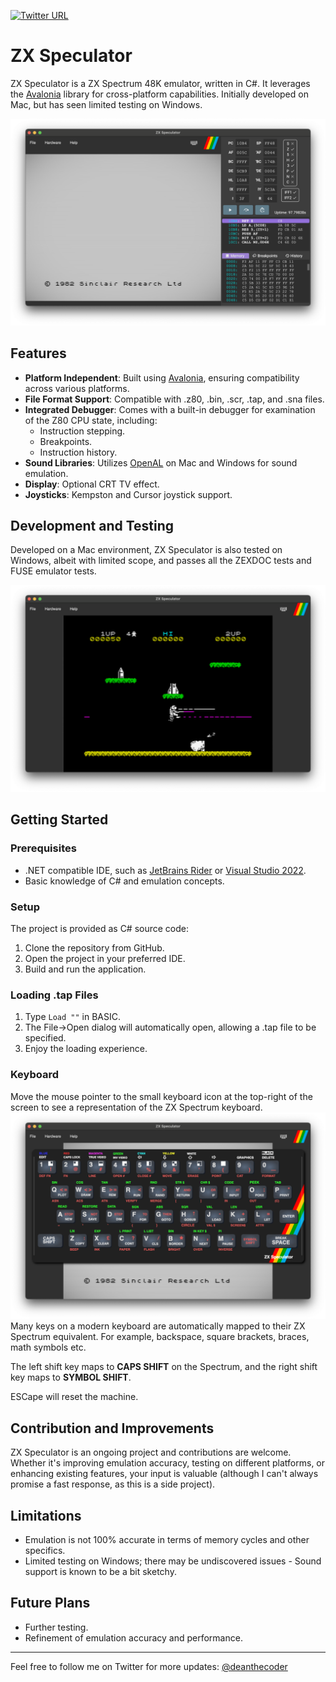 [![Twitter URL](https://img.shields.io/twitter/url/https/twitter.com/deanthecoder.svg?style=social&label=Follow%20%40deanthecoder)](https://twitter.com/deanthecoder)
# ZX Speculator
ZX Speculator is a ZX Spectrum 48K emulator, written in C#. It leverages the [Avalonia](https://avaloniaui.net/) library for cross-platform capabilities. Initially developed on Mac, but has seen limited testing on Windows.

![Main UI](img/MainUI.png?raw=true "Main UI")

## Features
- **Platform Independent**: Built using [Avalonia](https://avaloniaui.net/), ensuring compatibility across various platforms.
- **File Format Support**: Compatible with .z80, .bin, .scr, .tap, and .sna files.
- **Integrated Debugger**: Comes with a built-in debugger for examination of the Z80 CPU state, including:
  - Instruction stepping.
  - Breakpoints.
  - Instruction history.
- **Sound Libraries**: Utilizes [OpenAL](https://www.openal.org/) on Mac and Windows for sound emulation.
- **Display**: Optional CRT TV effect.
- **Joysticks**: Kempston and Cursor joystick support.

## Development and Testing
Developed on a Mac environment, ZX Speculator is also tested on Windows, albeit with limited scope, and passes all the ZEXDOC tests and FUSE emulator tests.

![Jetpac published by Ultimate Play the Game](img/Jetpac.png?raw=true "Jetpac")

## Getting Started
### Prerequisites
- .NET compatible IDE, such as [JetBrains Rider](https://www.jetbrains.com/rider/) or [Visual Studio 2022](https://visualstudio.microsoft.com/vs/).
- Basic knowledge of C# and emulation concepts.

### Setup
The project is provided as C# source code:
1. Clone the repository from GitHub.
2. Open the project in your preferred IDE.
3. Build and run the application.

### Loading .tap Files
1. Type `Load ""` in BASIC.
2. The File->Open dialog will automatically open, allowing a .tap file to be specified.
3. Enjoy the loading experience.

### Keyboard
Move the mouse pointer to the small keyboard icon at the top-right of the screen to see a representation of the ZX Spectrum keyboard.
![Keyboard](img/Keyboard.png?raw=true "Keyboard")
Many keys on a modern keyboard are automatically mapped to their ZX Spectrum equivalent.  For example, backspace, square brackets, braces, math symbols etc.

The left shift key maps to **CAPS SHIFT** on the Spectrum, and the right shift key maps to **SYMBOL SHIFT**.

ESCape will reset the machine.

## Contribution and Improvements
ZX Speculator is an ongoing project and contributions are welcome. Whether it's improving emulation accuracy, testing on different platforms, or enhancing existing features, your input is valuable (although I can't always promise a fast response, as this is a side project).

## Limitations
- Emulation is not 100% accurate in terms of memory cycles and other specifics.
- Limited testing on Windows; there may be undiscovered issues - Sound support is known to be a bit sketchy.

## Future Plans
- Further testing.
- Refinement of emulation accuracy and performance.

---

Feel free to follow me on Twitter for more updates: [@deanthecoder](https://twitter.com/deanthecoder)

